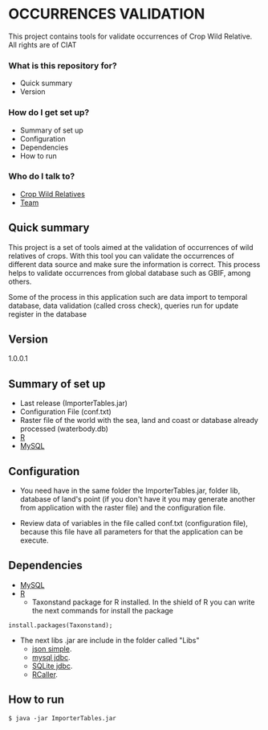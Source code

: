 # OCCURRENCES VALIDATION #

This project contains tools for validate occurrences of Crop Wild Relative. All rights are of CIAT

### What is this repository for? ###

* Quick summary
* Version

### How do I get set up? ###

* Summary of set up
* Configuration
* Dependencies
* How to run

### Who do I talk to? ###

* [Crop Wild Relatives](http://www.cwrdiversity.org)
* [Team](https://github.com/teamcwrciat)

## Quick summary ##

This project is a set of tools aimed at the validation of occurrences of wild relatives of crops. With this tool you can validate 
the occurrences of different data source and make sure the information is correct. This process helps to validate occurrences 
from global database such as GBIF, among others.

Some of the process in this application such are data import to temporal database, data validation (called cross check), queries 
run for update register in the database

## Version

1.0.0.1

## Summary of set up ##

* Last release (ImporterTables.jar)
* Configuration File (conf.txt)
* Raster file of the world with the sea, land and coast or database already processed (waterbody.db)
* [R](http://www.r-project.org/)
* [MySQL](http://dev.mysql.com/downloads/mysql/)

## Configuration ##

* You need have in the same folder the ImporterTables.jar, folder lib, database of land's point (if you don't have it you may generate another from 
application with the raster file) and the configuration file.

* Review data of variables in the file called conf.txt (configuration file), because this file have all parameters for that the application can be execute.

## Dependencies

* [MySQL](http://dev.mysql.com/downloads/mysql/)
* [R](http://www.r-project.org/) 
    * Taxonstand package for R installed. In the shield of R you can write the next commands for install the package
```
install.packages(Taxonstand);
```
* The next libs .jar are include in the folder called "Libs"
    * [json simple](https://code.google.com/p/json-simple/). 
    * [mysql jdbc](http://www.mysql.com/products/connector/).
    * [SQLite jdbc](https://bitbucket.org/xerial/sqlite-jdbc).
    * [RCaller](https://code.google.com/p/rcaller/).

## How to run ##

```
$ java -jar ImporterTables.jar
```